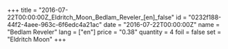 +++
title = "2016-07-22T00:00:00Z_Eldritch_Moon_Bedlam_Reveler_[en]_false"
id = "0232f188-44f2-4aee-963c-6f6edc4a21ac"
date = "2016-07-22T00:00:00Z"
name = "Bedlam Reveler"
lang = ["en"]
price = "0.38"
quantity = 4
foil = false
set = "Eldritch Moon"
+++
